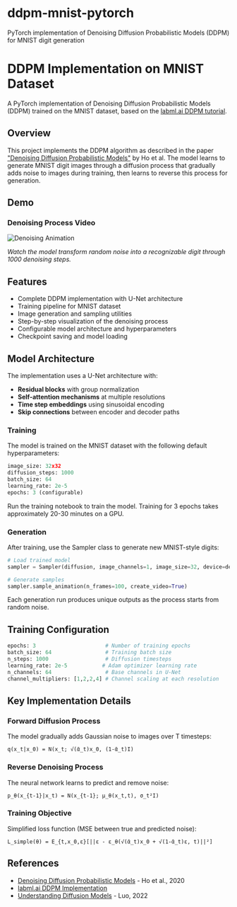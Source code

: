 # ddpm-mnist-pytorch
PyTorch implementation of Denoising Diffusion Probabilistic Models (DDPM) for MNIST digit generation

# DDPM Implementation on MNIST Dataset

A PyTorch implementation of Denoising Diffusion Probabilistic Models (DDPM) trained on the MNIST dataset, based on the [labml.ai DDPM tutorial](https://nn.labml.ai/diffusion/ddpm/index.html).

## Overview

This project implements the DDPM algorithm as described in the paper ["Denoising Diffusion Probabilistic Models"](https://arxiv.org/abs/2006.11239) by Ho et al. The model learns to generate MNIST digit images through a diffusion process that gradually adds noise to images during training, then learns to reverse this process for generation.

## Demo

### Denoising Process Video
![Denoising Animation](path/to/denoising_video.gif)

*Watch the model transform random noise into a recognizable digit through 1000 denoising steps.*

## Features

- Complete DDPM implementation with U-Net architecture
- Training pipeline for MNIST dataset
- Image generation and sampling utilities
- Step-by-step visualization of the denoising process
- Configurable model architecture and hyperparameters
- Checkpoint saving and model loading

## Model Architecture

The implementation uses a U-Net architecture with:
- **Residual blocks** with group normalization
- **Self-attention mechanisms** at multiple resolutions
- **Time step embeddings** using sinusoidal encoding
- **Skip connections** between encoder and decoder paths

### Training

The model is trained on the MNIST dataset with the following default hyperparameters:
```python
image_size: 32x32
diffusion_steps: 1000
batch_size: 64
learning_rate: 2e-5
epochs: 3 (configurable)
```

Run the training notebook to train the model. Training for 3 epochs takes approximately 20-30 minutes on a GPU.

### Generation

After training, use the Sampler class to generate new MNIST-style digits:
```python
# Load trained model
sampler = Sampler(diffusion, image_channels=1, image_size=32, device=device)

# Generate samples
sampler.sample_animation(n_frames=100, create_video=True)
```

Each generation run produces unique outputs as the process starts from random noise.

## Training Configuration
```python
epochs: 3                      # Number of training epochs
batch_size: 64                 # Training batch size
n_steps: 1000                  # Diffusion timesteps
learning_rate: 2e-5           # Adam optimizer learning rate
n_channels: 64                 # Base channels in U-Net
channel_multipliers: [1,2,2,4] # Channel scaling at each resolution
```

## Key Implementation Details

### Forward Diffusion Process
The model gradually adds Gaussian noise to images over T timesteps:
```
q(x_t|x_0) = N(x_t; √(ᾱ_t)x_0, (1-ᾱ_t)I)
```

### Reverse Denoising Process
The neural network learns to predict and remove noise:
```
p_θ(x_{t-1}|x_t) = N(x_{t-1}; μ_θ(x_t,t), σ_t²I)
```

### Training Objective
Simplified loss function (MSE between true and predicted noise):
```
L_simple(θ) = E_{t,x_0,ε}[||ε - ε_θ(√(ᾱ_t)x_0 + √(1-ᾱ_t)ε, t)||²]
```

## References

- [Denoising Diffusion Probabilistic Models](https://arxiv.org/abs/2006.11239) - Ho et al., 2020
- [labml.ai DDPM Implementation](https://nn.labml.ai/diffusion/ddpm/index.html)
- [Understanding Diffusion Models](https://arxiv.org/abs/2208.11970) - Luo, 2022

